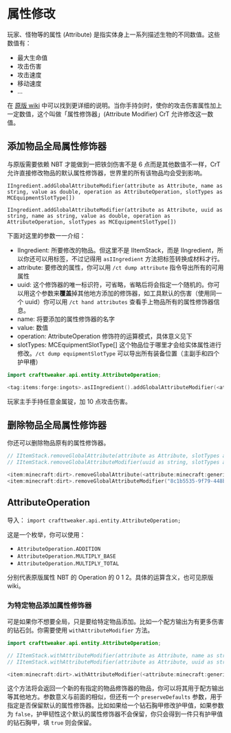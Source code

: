 # 属性修改

玩家、怪物等的属性 (Attribute) 是指实体身上一系列描述生物的不同数值。这些数值有：

* 最大生命值
* 攻击伤害
* 攻击速度
* 移动速度
* ...

在 [原版 wiki](https://minecraft.fandom.com/zh/wiki/%E5%B1%9E%E6%80%A7) 中可以找到更详细的说明。当你手持剑时，使你的攻击伤害属性加上一定数值，这个叫做「属性修饰器」(Attribute Modifier) CrT 允许修改这一数值。

## 添加物品全局属性修饰器

与原版需要依赖 NBT 才能做到一把铁剑伤害不是 6 点而是其他数值不一样，CrT 允许直接修改物品的默认属性修饰器，世界里的所有该物品均会受到影响。

`IIngredient.addGlobalAttributeModifier(attribute as Attribute, name as string, value as double, operation as AttributeOperation, slotTypes as MCEquipmentSlotType[])`

`IIngredient.addGlobalAttributeModifier(attribute as Attribute, uuid as string, name as string, value as double, operation as AttributeOperation, slotTypes as MCEquipmentSlotType[])`

下面对这里的参数一一介绍：

* IIngredient: 所要修改的物品。但这里不是 IItemStack，而是 IIngredient，所以你还可以用标签，不过记得用 `asIIngredient` 方法把标签转换成材料才行。
* attribute: 要修改的属性，你可以用 `/ct dump attribute` 指令导出所有的可用属性
* uuid: 这个修饰器的唯一标识符，可省略，省略后将会指定一个随机的。你可以用这个参数来**覆盖**掉其他地方添加的修饰器，如工具默认的伤害（使用同一个 uuid）你可以用 `/ct hand attributes` 查看手上物品所有的属性修饰器信息。
* name: 将要添加的属性修饰器的名字
* value: 数值
* operation: AttributeOperation 修饰符的运算模式，具体意义见下
* slotTypes: MCEquipmentSlotType[] 这个物品位于哪里才会给实体属性进行修改。`/ct dump equipmentSlotType` 可以导出所有装备位置（主副手和四个护甲槽）

```kotlin
import crafttweaker.api.entity.AttributeOperation;

<tag:items:forge:ingots>.asIIngredient().addGlobalAttributeModifier(<attribute:minecraft:generic.attack_damage>, "Extra Power", 10, AttributeOperation.ADDITION, [<equipmentslottype:mainhand>]);
```

玩家主手手持任意金属锭，加 10 点攻击伤害。

## 删除物品全局属性修饰器

你还可以删除物品原有的属性修饰器。

```kotlin
// IItemStack.removeGlobalAttribute(attribute as Attribute, slotTypes as MCEquipmentSlotType[]) as void
// IItemStack.removeGlobalAttributeModifier(uuid as string, slotTypes as MCEquipmentSlotType[]) as void

<item:minecraft:dirt>.removeGlobalAttribute(<attribute:minecraft:generic.attack_damage>, [<equipmentslottype:chest>]);
<item:minecraft:dirt>.removeGlobalAttributeModifier("8c1b5535-9f79-448b-87ae-52d81480aaa3", [<equipmentslottype:chest>]);
```

## AttributeOperation

导入：
`import crafttweaker.api.entity.AttributeOperation;`

这是一个枚举，你可以使用：

* `AttributeOperation.ADDITION`
* `AttributeOperation.MULTIPLY_BASE`
* `AttributeOperation.MULTIPLY_TOTAL`

分别代表原版属性 NBT 的 Operation 的 0 1 2。具体的运算含义，也可见原版 wiki。

### 为特定物品添加属性修饰器

可是如果你不想要全局，只是要给特定物品添加。比如一个配方输出为有更多伤害的钻石剑。你需要使用 `withAttributeModifier` 方法。

```kotlin
import crafttweaker.api.entity.AttributeOperation;

// IItemStack.withAttributeModifier(attribute as Attribute, name as string, value as double, operation as AttributeOperation, slotTypes as MCEquipmentSlotType[], preserveDefaults as boolean) as IItemStack
// IItemStack.withAttributeModifier(attribute as Attribute, uuid as string, name as string, value as double, operation as AttributeOperation, slotTypes as MCEquipmentSlotType[], preserveDefaults as boolean) as IItemStack

<item:minecraft:dirt>.withAttributeModifier(<attribute:minecraft:generic.attack_damage>, "8c1b5535-9f79-448b-87ae-52d81480aaa3", "Extra Power", 10, AttributeOperation.ADDITION, [<equipmentslottype:mainhand>], true);
```

这个方法将会返回一个新的有指定的物品修饰器的物品，你可以将其用于配方输出等其他地方。参数意义与前面的相似，但还有一个 `preserveDefaults` 参数，用于指定是否保留默认的属性修饰器。比如如果给一个钻石胸甲修改护甲值，如果参数为 `false`，护甲韧性这个默认的属性修饰器不会保留，你只会得到一件只有护甲值的钻石胸甲，填 `true` 则会保留。
